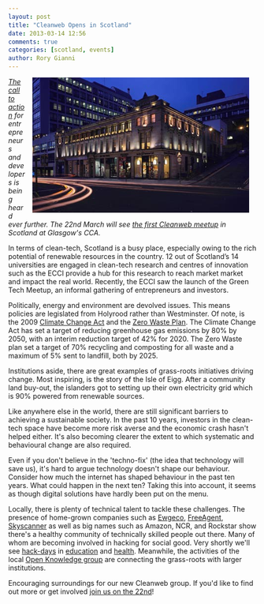 ```yaml
---
layout: post
title: "Cleanweb Opens in Scotland"
date: 2013-03-14 12:56
comments: true
categories: [scotland, events]
author: Rory Gianni
---
```


<div style="margin: 0px 15px; margin-bottom:10px; float: right"><img src="/images/posts/cca.jpg" alt="the CCA building from the outside"></div>

*[The call to action](http://www.cleanweb.org.uk/blog/2012/10/09/mobilizing-developers-to-make-a-better-future/) for entrepreneurs and developers is being heard ever further. The 22nd March will see [the first Cleanweb meetup](http://www.meetup.com/Cleanweb-Scotland/) in Scotland at Glasgow's CCA.*

In terms of clean-tech, Scotland is a busy place, especially owing to the rich potential of renewable resources in the country. 12 out of Scotland’s 14 universities are engaged in clean-tech research and centres of innovation such as the ECCI provide a hub for this research to reach market market and impact the real world. Recently, the ECCI saw the launch of the Green Tech Meetup, an informal gathering of entrepreneurs and investors. 

Politically, energy and environment are devolved issues. This means policies are legislated from Holyrood rather than Westminster. Of note, is the 2009 [Climate Change Act](http://www.legislation.gov.uk/asp/2009/12/contents) and the [Zero Waste Plan](http://www.scotland.gov.uk/Topics/Environment/waste-and-pollution/Waste-1/wastestrategy). The Climate Change Act has set a target of reducing greenhouse gas emissions by 80% by 2050, with an interim reduction target of 42% for 2020. The Zero Waste plan set a target of 70% recycling and composting for all waste and a maximum of 5% sent to landfill, both by 2025.

Institutions aside, there are great examples of grass-roots initiatives driving change. Most inspiring, is the story of the Isle of Eigg. After a community land buy-out, the islanders got to setting up their own electricity grid which is 90% powered from renewable sources. 

Like anywhere else in the world, there are still significant barriers to achieving a sustainable society. In the past 10 years, investors in the clean-tech space have become more risk averse and the economic crash hasn't helped either. It's also becoming clearer the extent to which systematic and behavioural change are also required. 

Even if you don't believe in the 'techno-fix' (the idea that technology will save us), it's hard to argue technology doesn't shape our behaviour. Consider how much the internet has shaped behaviour in the past ten years. What could happen in the next ten? Taking this into account, it seems as though digital solutions have hardly been put on the menu.  

Locally, there is plenty of technical talent to tackle these challenges. The presence of home-grown companies such as [Ewgeco](https://www.ewgeco.com/), [FreeAgent](http://www.freeagent.com/), [Skyscanner](http://www.skyscanner.net/) as well as big names such as Amazon, NCR, and Rockstar show there's a healthy community of technically skilled people out there. Many of whom are becoming involved in hacking for social good. Very shortly we'll see [hack-days](http://en.wikipedia.org/wiki/Hack_Day) in [education](http://learnerjourneydatajam.com/) and [health](http://www.nhshackscotland.org.uk/). Meanwhile, the activities of the local [Open Knowledge group](http://blog.okfn.org/category/events/okscotland/) are connecting the grass-roots with larger institutions. 

Encouraging surroundings for our new Cleanweb group. If you'd like to find out more or get involved [join us on the 22nd](http://www.meetup.com/Cleanweb-Scotland/)!